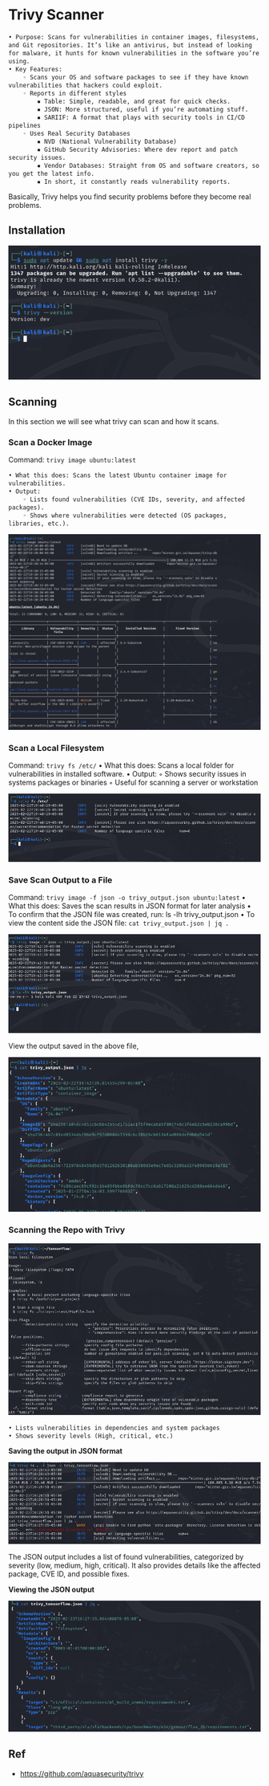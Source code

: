 # Trivy Scanner

    • Purpose: Scans for vulnerabilities in container images, filesystems, and Git repositories. It’s like an antivirus, but instead of looking for malware, it hunts for known vulnerabilities in the software you’re using.
    • Key Features:
        ◦ Scans your OS and software packages to see if they have known vulnerabilities that hackers could exploit.
        ◦ Reports in different styles
            ▪ Table: Simple, readable, and great for quick checks.
            ▪ JSON: More structured, useful if you’re automating stuff.
            ▪ SARIIF: A format that plays with security tools in CI/CD pipelines
        ◦ Uses Real Security Databases
            ▪ NVD (National Vulnerability Database)
            ▪ GitHub Security Advisories: Where dev report and patch security issues.
            ▪ Vendor Databases: Straight from OS and software creators, so you get the latest info.
            ▪ In short, it constantly reads vulnerability reports.

Basically, Trivy helps you find security problems before they become real problems.

## Installation

![trivy_installation](../../../../images/computer_forensic/scanner/trivy_grype_nikko/trivy_installation.png)

## Scanning

In this section we will see what trivy can scan and how it scans.

### Scan a Docker Image

Command: `trivy image ubuntu:latest`

    • What this does: Scans the latest Ubuntu container image for vulnerabilities.
    • Output:
        ◦ Lists found vulnerabilities (CVE IDs, severity, and affected packages).
        ◦ Shows where vulnerabilities were detected (OS packages, libraries, etc.).

![trivy_image_scan](../../../../images/computer_forensic/scanner/trivy_grype_nikko/trivy_image_scan.png)

### Scan a Local Filesystem

Command:  `trivy fs /etc/`
    • What this does: Scans a local folder for vulnerabilities in installed software.
    • Output:
        ◦ Shows security issues in systems packages or binaries
        ◦ Useful for scanning a server or workstation

![trivy_filesystem_scan](../../../../images/computer_forensic/scanner/trivy_grype_nikko/trivy_filesystem_scan.png)

### Save Scan Output to a File

Command:  `trivy image -f json -o trivy_output.json ubuntu:latest`
    • What this does: Saves the scan results in JSON format for later analysis
    • To confirm that the JSON file was created, run: ls -lh trivy_output.json
    • To view the content side the JSON file: `cat trivy_output.json | jq .`

![trivy_save_file1](../../../../images/computer_forensic/scanner/trivy_grype_nikko/trivy_save_file1.png)

View the output saved in the above file,

![trivy_save_file2](../../../../images/computer_forensic/scanner/trivy_grype_nikko/trivy_save_file2.png)

### Scanning the Repo with Trivy

![img.png](../../../../images/computer_forensic/scanner/trivy_grype_nikko/trivy_scan_repo.png)

    • Lists vulnerabilities in dependencies and system packages
    • Shows severity levels (High, critical, etc.)

**Saving the output in JSON format**

![trivy_scan_repo1.png](../../../../images/computer_forensic/scanner/trivy_grype_nikko/trivy_scan_repo1.png)

The JSON output includes a list of found vulnerabilities, categorized by severity (low, medium, high, critical). It also provides details like the affected package, CVE ID, and possible fixes.

**Viewing the JSON output**

![trivy_scan_repo2.png](../../../../images/computer_forensic/scanner/trivy_grype_nikko/trivy_scan_repo2.png)

## Ref

- https://github.com/aquasecurity/trivy